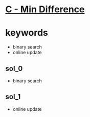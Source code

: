 # [C - Min Difference](https://atcoder.jp/contests/abc212/tasks/abc212_c)


# keywords 
- binary search 
- online update 



## sol_0
- binary search


## sol_1
- online update
